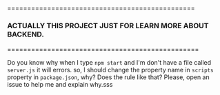 ===============================================

### ACTUALLY THIS PROJECT JUST FOR LEARN MORE ABOUT BACKEND.

================================================

Do you know why when I type `npm start` and I'm don't have a file called `server.js` it will errors. so, I should change the property name in `scripts` property in `package.json`, why? Does the rule like that? Please, open an issue to help me and explain why.sss
